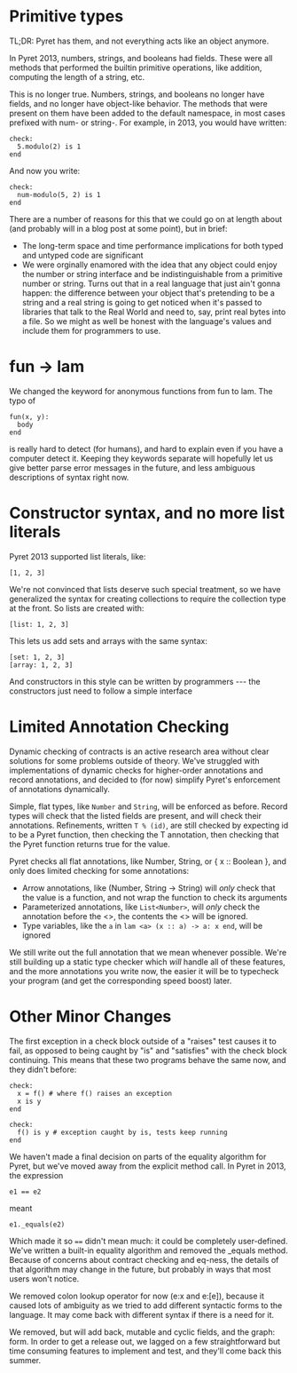 # Primitive types

TL;DR: Pyret has them, and not everything acts like an object anymore.

In Pyret 2013, numbers, strings, and booleans had fields.  These were all
methods that performed the builtin primitive operations, like addition,
computing the length of a string, etc.

This is no longer true.  Numbers, strings, and booleans no longer have fields,
and no longer have object-like behavior.  The methods that were present on them
have been added to the default namespace, in most cases prefixed with num- or
string-.  For example, in 2013, you would have written:

```
check:
  5.modulo(2) is 1
end
```

And now you write:

```
check:
  num-modulo(5, 2) is 1
end
```

There are a number of reasons for this that we could go on at length about
(and probably will in a blog post at some point), but in brief:

- The long-term space and time performance implications for both typed and
  untyped code are significant
- We were orginally enamored with the idea that any object could enjoy the
  number or string interface and be indistinguishable from a primitive number
  or string.  Turns out that in a real language that just ain't gonna happen:
  the difference between your object that's pretending to be a string and a
  real string is going to get noticed when it's passed to libraries that talk
  to the Real World and need to, say, print real bytes into a file.  So we
  might as well be honest with the language's values and include them for
  programmers to use.

# fun -> lam

We changed the keyword for anonymous functions from fun to lam.  The typo of

```
fun(x, y):
  body
end
```

is really hard to detect (for humans), and hard to explain even if you have a
computer detect it.  Keeping they keywords separate will hopefully let us give
better parse error messages in the future, and less ambiguous descriptions of
syntax right now.

# Constructor syntax, and no more list literals

Pyret 2013 supported list literals, like:

```
[1, 2, 3]
```

We're not convinced that lists deserve such special treatment, so we have
generalized the syntax for creating collections to require the collection type
at the front.  So lists are created with:

```
[list: 1, 2, 3]
```

This lets us add sets and arrays with the same syntax:

```
[set: 1, 2, 3]
[array: 1, 2, 3]
```

And constructors in this style can be written by programmers --- the
constructors just need to follow a simple interface <link>

# Limited Annotation Checking

Dynamic checking of contracts is an active research area without clear
solutions for some problems outside of theory.  We've struggled with
implementations of dynamic checks for higher-order annotations and record
annotations, and decided to (for now) simplify Pyret's enforcement of
annotations dynamically.

Simple, flat types, like `Number` and `String`, will be enforced as before.
Record types will check that the listed fields are present, and will check
their annotations.  Refinements, written `T % (id)`, are still checked by
expecting id to be a Pyret function, then checking the T annotation, then
checking that the Pyret function returns true for the value.

Pyret checks all flat annotations, like Number, String, or { x :: Boolean },
and only does limited checking for some annotations:

- Arrow annotations, like (Number, String -> String) will *only* check that the
  value is a function, and not wrap the function to check its arguments
- Parameterized annotations, like `List<Number>`, will *only* check the
  annotation before the <>, the contents the <> will be ignored.
- Type variables, like the `a` in `lam <a> (x :: a) -> a: x end`, will be
  ignored

We still write out the full annotation that we mean whenever possible.  We're
still building up a static type checker which *will* handle all of these
features, and the more annotations you write now, the easier it will be to
typecheck your program (and get the corresponding speed boost) later.

# Other Minor Changes

The first exception in a check block outside of a "raises" test causes it to
fail, as opposed to being caught by "is" and "satisfies" with the check block
continuing.  This means that these two programs behave the same now, and they
didn't before:

```
check:
  x = f() # where f() raises an exception
  x is y
end
```

```
check:
  f() is y # exception caught by is, tests keep running
end
```


We haven't made a final decision on parts of the equality algorithm for Pyret,
but we've moved away from the explicit method call.  In Pyret in 2013, the expression

```
e1 == e2
```

meant

```
e1._equals(e2)
```

Which made it so `==` didn't mean much: it could be completely user-defined.
We've written a built-in equality algorithm and removed the _equals method.
Because of concerns about contract checking and eq-ness, the details of that
algorithm may change in the future, but probably in ways that most users won't
notice.


We removed colon lookup operator for now (e:x and e:[e]), because it caused
lots of ambiguity as we tried to add different syntactic forms to the
language.  It may come back with different syntax if there is a need for it.


We removed, but will add back, mutable and cyclic fields, and the graph: form.
In order to get a release out, we lagged on a few straightforward but time
consuming features to implement and test, and they'll come back this summer.



